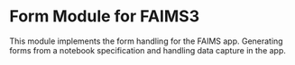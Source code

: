 # Form Module for FAIMS3

This module implements the form handling for the FAIMS app. Generating forms from a
notebook specification and handling data capture in the app.

